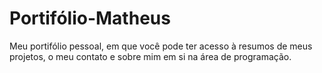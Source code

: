 # Portifólio-Matheus
Meu portifólio pessoal, em que você pode ter acesso à resumos de meus projetos, o meu contato e sobre mim em si na área de programação.
